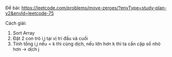 Đề bài:
https://leetcode.com/problems/move-zeroes/?envType=study-plan-v2&envId=leetcode-75

Cách giải:
1. Sort Array
2. Đặt 2 con trỏ i,j tại vị trí đầu và cuối
3. Tính tổng i,j nếu = k thì cùng dịch, nếu lớn hơn k thì ta cần cặp số nhỏ hơn -> dịch j 